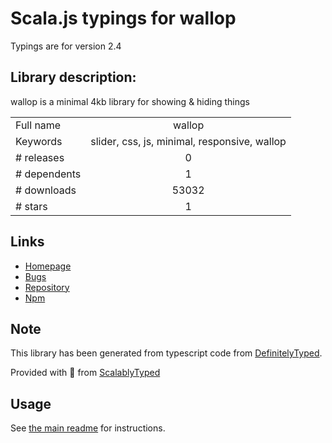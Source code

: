 
# Scala.js typings for wallop

Typings are for version 2.4

## Library description:
wallop is a minimal 4kb library for showing & hiding things

|                    |                 |
| ------------------ | :-------------: |
| Full name          | wallop |
| Keywords           | slider, css, js, minimal, responsive, wallop |
| # releases         | 0 |
| # dependents       | 1 |
| # downloads        | 53032 |
| # stars            | 1 |

## Links
- [Homepage](http://pedroduarte.me/wallop)
- [Bugs](https://github.com/peduarte/wallop/issues)
- [Repository](https://github.com/peduarte/wallop)
- [Npm](https://www.npmjs.com/package/wallop)
    


## Note
This library has been generated from typescript code from [DefinitelyTyped](https://definitelytyped.org).

Provided with :purple_heart: from [ScalablyTyped](https://github.com/oyvindberg/ScalablyTyped)

## Usage
See [the main readme](../../readme.md) for instructions.


